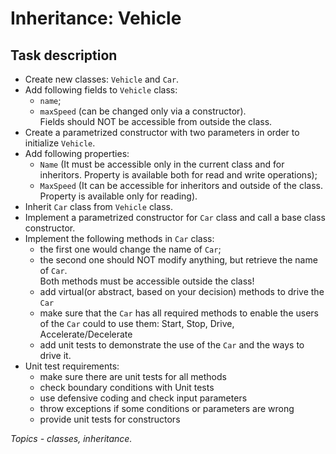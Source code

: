 # Inheritance: Vehicle

## Task description

- Create new classes: `Vehicle` and `Car`.  
- Add following fields to `Vehicle` class:  
	- `name`;  
	- `maxSpeed` (can be changed only via a constructor).  
	Fields should NOT be accessible from outside the class.
- Create a parametrized constructor with two parameters in order to initialize `Vehicle`.  
- Add following properties:  
	- `Name` (It must be accessible only in the current class and for inheritors. Property is available both for read and write operations);
	- `MaxSpeed` (It can be accessible for inheritors and outside of the class. Property is available only for reading).  
- Inherit `Car` class from `Vehicle` class.
- Implement a parametrized constructor for `Car` class and call a base class constructor.
- Implement the following methods in `Car` class:  
	- the first one would change the name of `Car`;  
	- the second one should NOT modify anything, but retrieve the name of `Car`.  
	Both methods must be accessible outside the class!
	- add virtual(or abstract, based on your decision) methods to drive the `Car`
	- make sure that the `Car` has all required methods to enable the users of the `Car` could to use them: Start, Stop, Drive,  
	Accelerate/Decelerate
	- add unit tests to demonstrate the use of the `Car` and the ways to drive it.
- Unit test requirements:
   - make sure there are unit tests for all methods   
   - check boundary conditions with Unit tests
   - use defensive coding and check input parameters
   - throw exceptions if some conditions or parameters are wrong
   - provide unit tests for constructors

*Topics - classes, inheritance.*
